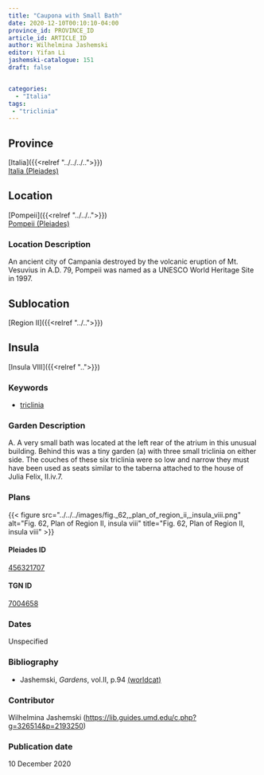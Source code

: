 ```yaml
---
title: "Caupona with Small Bath"
date: 2020-12-10T00:10:10-04:00
province_id: PROVINCE_ID
article_id: ARTICLE_ID
author: Wilhelmina Jashemski
editor: Yifan Li
jashemski-catalogue: 151
draft: false


categories:
  - "Italia"
tags:
 - "triclinia"
---
```


## Province
[Italia]({{<relref "../../../..">}}) \
[Italia (Pleiades)](https://pleiades.stoa.org/places/1052)

## Location
[Pompeii]({{<relref "../../..">}}) \
[Pompeii (Pleiades)](https://pleiades.stoa.org/places/433032)


### Location Description
An ancient city of Campania destroyed by the volcanic eruption of Mt. Vesuvius in A.D. 79, Pompeii was named as a UNESCO World Heritage Site in 1997.

## Sublocation
[Region II]({{<relref "../..">}})
## Insula
[Insula VIII]({{<relref "..">}})

### Keywords
 - [triclinia](http://vocab.getty.edu/page/aat/300142552)

### Garden Description
A. A very small bath was located at the left rear of the atrium in this unusual building.  Behind this was a tiny garden (a) with three small triclinia on either side. The couches of these six triclinia were so low and narrow they must have been used as seats similar to the taberna attached to the house of Julia Felix, II.iv.7.

### Plans
{{< figure src="../../../images/fig._62,_plan_of_region_ii,_insula_viii.png" alt="Fig. 62, Plan of Region II, insula viii" title="Fig. 62, Plan of Region II, insula viii" >}}

#### Pleiades ID
[456321707](https://pleiades.stoa.org/places/456321707)

#### TGN ID
[7004658](http://vocab.getty.edu/page/tgn/7004658)

### Dates
Unspecified

### Bibliography
* Jashemski, *Gardens*, vol.II, p.94 [(worldcat)](http://www.worldcat.org/oclc/921816405)


### Contributor
Wilhelmina Jashemski (https://lib.guides.umd.edu/c.php?g=326514&p=2193250)

### Publication date
10 December 2020